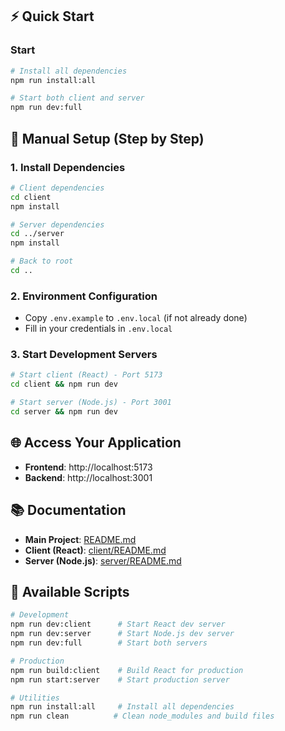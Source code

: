 

## ⚡ Quick Start



### Start
```bash
# Install all dependencies
npm run install:all

# Start both client and server
npm run dev:full
```

## 🔧 Manual Setup (Step by Step)

### 1. Install Dependencies
```bash
# Client dependencies
cd client
npm install

# Server dependencies  
cd ../server
npm install

# Back to root
cd ..
```

### 2. Environment Configuration
- Copy `.env.example` to `.env.local` (if not already done)
- Fill in your credentials in `.env.local`

### 3. Start Development Servers
```bash
# Start client (React) - Port 5173
cd client && npm run dev

# Start server (Node.js) - Port 3001  
cd server && npm run dev
```

## 🌐 Access Your Application

- **Frontend**: http://localhost:5173
- **Backend**: http://localhost:3001

## 📚 Documentation

- **Main Project**: [README.md](./README.md)
- **Client (React)**: [client/README.md](./client/README.md)
- **Server (Node.js)**: [server/README.md](./server/README.md)

## 🎯 Available Scripts

```bash
# Development
npm run dev:client      # Start React dev server
npm run dev:server      # Start Node.js dev server  
npm run dev:full        # Start both servers

# Production
npm run build:client    # Build React for production
npm run start:server    # Start production server

# Utilities
npm run install:all     # Install all dependencies
npm run clean          # Clean node_modules and build files
```
